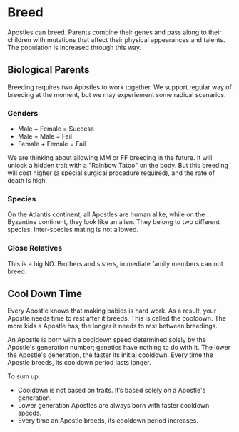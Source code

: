 # Breed

Apostles can breed. Parents combine their genes and pass along to their children with mutations that affect their physical appearances and talents. The population is increased through this way.

## Biological Parents

Breeding requires two Apostles to work together.  We support regular way of breeding at the moment, but we may experiement some radical scenarios.

### Genders

- Male + Female = Success
- Male + Male = Fail
- Female + Female = Fail

We are thinking about allowing MM or FF breeding in the future. It will unlock a hidden trait with a "Rainbow Tatoo" on the body. But this breeding will cost higher (a special surgical procedure required), and the rate of death is high.

### Species

On the Atlantis continent, all Apostles are human alike, while on the Byzantine continent, they look like an alien. They belong to two different species. Inter-species mating is not allowed.

### Close Relatives

This is a big NO.  Brothers and sisters, immediate family members can not breed.

## Cool Down Time

Every Apostle knows that making babies is hard work. As a result, your Apostle needs time to rest after it breeds. This is called the  cooldown. The more kids a Apostle has, the longer it needs to rest between breedings.

An Apostle is born with a cooldown speed determined solely by the Apostle's generation number; genetics have nothing to do with it. The lower the Apostle's generation, the faster its initial cooldown. Every time the Apostle breeds, its cooldown period lasts longer. 

To sum up:

- Cooldown is not based on traits. It’s based solely on a Apostle's generation.
- Lower generation Apostles are always born with faster cooldown speeds.
- Every time an Apostle breeds, its cooldown period increases.